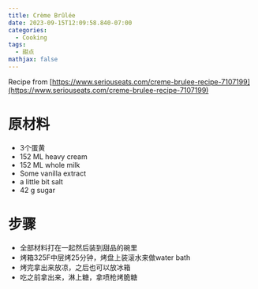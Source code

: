 ```yaml
---
title: Crème Brûlée
date: 2023-09-15T12:09:58.840-07:00
categories:
  - Cooking
tags:
  - 甜点
mathjax: false
---
```

Recipe from [https://www.seriouseats.com/creme-brulee-recipe-7107199](https://www.seriouseats.com/creme-brulee-recipe-7107199)





# 原材料

- 3个蛋黄
- 152 ML heavy cream
- 152 ML whole milk
- Some vanilla extract
- a little bit salt
- 42 g sugar

# 步骤

- 全部材料打在一起然后装到甜品的碗里
- 烤箱325F中层烤25分钟，烤盘上装滚水来做water bath
- 烤完拿出来放凉，之后也可以放冰箱
- 吃之前拿出来，淋上糖，拿喷枪烤脆糖





